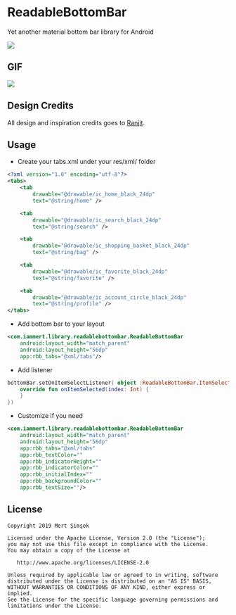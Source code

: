 # ReadableBottomBar
Yet another material bottom bar library for Android

<img src="https://raw.githubusercontent.com/iammert/ReadableBottomBar/master/art/readablebottombar.png"/>

## GIF
<img src="https://raw.githubusercontent.com/iammert/ReadableBottomBar/master/art/preview.gif"/>

## Design Credits
All design and inspiration credits goes to [Ranjit](https://www.uplabs.com/posts/readable-tab-bar-concept).

## Usage

* Create your tabs.xml under your res/xml/ folder
```xml
<?xml version="1.0" encoding="utf-8"?>
<tabs>
    <tab
        drawable="@drawable/ic_home_black_24dp"
        text="@string/home" />

    <tab
        drawable="@drawable/ic_search_black_24dp"
        text="@string/search" />

    <tab
        drawable="@drawable/ic_shopping_basket_black_24dp"
        text="@string/bag" />

    <tab
        drawable="@drawable/ic_favorite_black_24dp"
        text="@string/favorite" />

    <tab
        drawable="@drawable/ic_account_circle_black_24dp"
        text="@string/profile" />
</tabs>
```
* Add bottom bar to your layout
```xml
<com.iammert.library.readablebottombar.ReadableBottomBar
    android:layout_width="match_parent"
    android:layout_height="56dp"
    app:rbb_tabs="@xml/tabs"/>
```
* Add listener
```kotlin
bottomBar.setOnItemSelectListener( object :ReadableBottomBar.ItemSelectListener{
    override fun onItemSelected(index: Int) {
    }
})
```
* Customize if you need
```xml
<com.iammert.library.readablebottombar.ReadableBottomBar
    android:layout_width="match_parent"
    android:layout_height="56dp"
    app:rbb_tabs="@xml/tabs"
    app:rbb_textColor=""
    app:rbb_indicatorHeight=""
    app:rbb_indicatorColor=""
    app:rbb_initialIndex=""
    app:rbb_backgroundColor=""
    app:rbb_textSize=""/>
```


License
--------


    Copyright 2019 Mert Şimşek

    Licensed under the Apache License, Version 2.0 (the "License");
    you may not use this file except in compliance with the License.
    You may obtain a copy of the License at

       http://www.apache.org/licenses/LICENSE-2.0

    Unless required by applicable law or agreed to in writing, software
    distributed under the License is distributed on an "AS IS" BASIS,
    WITHOUT WARRANTIES OR CONDITIONS OF ANY KIND, either express or implied.
    See the License for the specific language governing permissions and
    limitations under the License.



